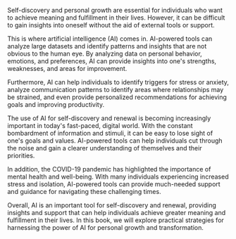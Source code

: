 
Self-discovery and personal growth are essential for individuals who want to achieve meaning and fulfillment in their lives. However, it can be difficult to gain insights into oneself without the aid of external tools or support.

This is where artificial intelligence (AI) comes in. AI-powered tools can analyze large datasets and identify patterns and insights that are not obvious to the human eye. By analyzing data on personal behavior, emotions, and preferences, AI can provide insights into one's strengths, weaknesses, and areas for improvement.

Furthermore, AI can help individuals to identify triggers for stress or anxiety, analyze communication patterns to identify areas where relationships may be strained, and even provide personalized recommendations for achieving goals and improving productivity.

The use of AI for self-discovery and renewal is becoming increasingly important in today's fast-paced, digital world. With the constant bombardment of information and stimuli, it can be easy to lose sight of one's goals and values. AI-powered tools can help individuals cut through the noise and gain a clearer understanding of themselves and their priorities.

In addition, the COVID-19 pandemic has highlighted the importance of mental health and well-being. With many individuals experiencing increased stress and isolation, AI-powered tools can provide much-needed support and guidance for navigating these challenging times.

Overall, AI is an important tool for self-discovery and renewal, providing insights and support that can help individuals achieve greater meaning and fulfillment in their lives. In this book, we will explore practical strategies for harnessing the power of AI for personal growth and transformation.
